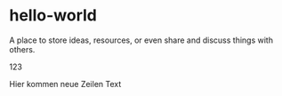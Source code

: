 # hello-world
A place to store ideas, resources, or even share and discuss things with others.


123


Hier kommen neue Zeilen Text
